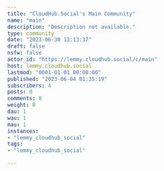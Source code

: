 ```yaml
---
title: "CloudHub.Social's Main Community" 
name: "main"
description: "Description not available."
type: community
date: "2023-06-30 13:13:37"
draft: false
nsfw: false
actor_id: "https://lemmy.cloudhub.social/c/main"
host: lemmy.cloudhub.social
lastmod: "0001-01-01 00:00:00"
published: "2023-06-04 01:35:19"
subscribers: 4
posts: 0
comments: 0
weight: 0
dau: 1
wau: 1
mau: 1
instances:
- "lemmy_cloudhub_social"
tags: 
- "lemmy_cloudhub_social"

---
```

